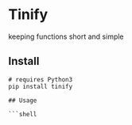 # Tinify

keeping functions short and simple

## Install

```shell
# requires Python3
pip install tinify

## Usage

```shell
